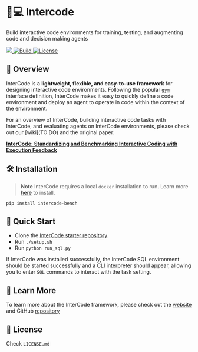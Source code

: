 # 🤖💻 Intercode
Build interactive code environments for training, testing, and augmenting code and decision making agents

<p>
    <a href="https://badge.fury.io/py/intercode-bench">
        <img src="https://badge.fury.io/py/intercode-bench.svg">
    </a>
    <a href="https://www.python.org/">
        <img alt="Build" src="https://img.shields.io/badge/Python-3.8+-1f425f.svg?color=purple">
    </a>
    <a href="https://copyright.princeton.edu/policy">
        <img alt="License" src="https://img.shields.io/badge/License-MIT-blue">
    </a>
</p>

## 👋 Overview
InterCode is a **lightweight, flexible, and easy-to-use framework** for designing interactive code environments. Following the popular [`gym`](https://gymnasium.farama.org/) interface definition, InterCode makes it easy to quickly define a code environment and deploy an agent to operate in code within the context of the environment.

For an overview of InterCode, building interactive code tasks with InterCode, and evaluating agents on InterCode environments, please check out our [wiki](TO DO) and the original paper:

**[InterCode: Standardizing and Benchmarking Interactive Coding with Execution Feedback](https://intercode-benchmark.github.io/)**  

## 🛠️ Installation
> **Note**
> InterCode requires a local `docker` installation to run. Learn more [here](https://docs.docker.com/get-docker/) to install.

```
pip install intercode-bench
```

## 🚀 Quick Start
* Clone the [InterCode starter repository](https://github.com/intercode-benchmark/starter-files)
* Run `./setup.sh`
* Run `python run_sql.py` 

If InterCode was installed successfully, the InterCode SQL environment should be started successfully and a CLI interpreter should appear, allowing you to enter `SQL` commands
to interact with the task setting.

## 🔎 Learn More
To learn more about the InterCode framework, please check out the [website](https://intercode-benchmark.github.io/) and GitHub [repository](https://github.com/intercode-benchmark/intercode-benchmark)

## 🪪 License
Check `LICENSE.md`